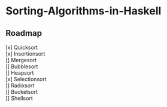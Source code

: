 # Sorting-Algorithms-in-Haskell

## Roadmap 
[x] Quicksort \
[x] Insertionsort \
[] Mergesort \
[] Bubblesort \
[] Heapsort \
[x] Selectionsort \
[] Radixsort \
[] Bucketsort \
[] Shellsort
